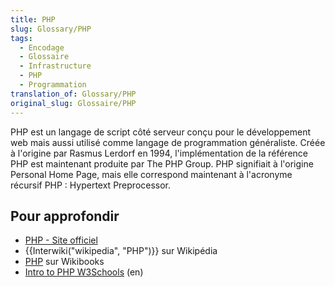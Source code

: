 ```yaml
---
title: PHP
slug: Glossary/PHP
tags:
  - Encodage
  - Glossaire
  - Infrastructure
  - PHP
  - Programmation
translation_of: Glossary/PHP
original_slug: Glossaire/PHP
---
```

PHP est un langage de script côté serveur conçu pour le développement web mais aussi utilisé comme langage de programmation généraliste. Créée à l'origine par Rasmus Lerdorf en 1994, l'implémentation de la référence PHP est maintenant produite par The PHP Group. PHP signifiait à l'origine Personal Home Page, mais elle correspond maintenant à l'acronyme récursif PHP : Hypertext Preprocessor.

## Pour approfondir

- [PHP - Site officiel](http://php.net/)
- {{Interwiki("wikipedia", "PHP")}} sur Wikipédia
- [PHP](https://fr.wikibooks.org/wiki/Programmation_PHP) sur Wikibooks
- [Intro to PHP W3Schools](https://www.w3schools.com/PhP/php_intro.asp) (en)
